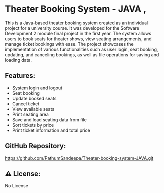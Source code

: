 <!DOCTYPE html>
<html>
<head>
</head>
<body>
  <h1> Theater Booking System - JAVA , </h1>
  <p>This is a Java-based theater booking system created as an individual project for a university course. It was developed for the Software Development 2 module final project in the first year. The system allows users to book seats for theater shows, view seating arrangements, and manage ticket bookings with ease. The project showcases the implementation of various functionalities such as user login, seat booking, updating, and canceling bookings, as well as file operations for saving and loading data.</p>

  <h2> Features:</h2>
  <ul>
    <li>System login and logout</li>
    <li>Seat booking</li>
    <li>Update booked seats</li>
    <li>Cancel ticket</li>
    <li>View available seats</li>
    <li>Print seating area</li>
    <li>Save and load seating data from file</li>
    <li>Sort tickets by price</li>
    <li>Print ticket information and total price</li>
  </ul>

  <h2> GitHub Repository:</h2>
  <p><a href="https://github.com/PathumSandeepa/Theater-booking-system-JAVA.git">https://github.com/PathumSandeepa/Theater-booking-system-JAVA.git</a></p>

  <h2>⚠️ License:</h2>
  <p>No License</p>
</body>
</html>
